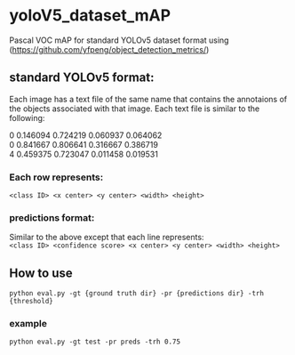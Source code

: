 # yoloV5_dataset_mAP
Pascal VOC mAP for standard YOLOv5 dataset format using (https://github.com/yfpeng/object_detection_metrics/)

## standard YOLOv5 format:
Each image has a text file of the same name that contains the annotaions of the objects associated with that image. Each text file is similar to the following:

0 0.146094 0.724219 0.060937 0.064062  
0 0.841667 0.806641 0.316667 0.386719  
4 0.459375 0.723047 0.011458 0.019531  

### Each row represents:
`<class ID> <x center> <y center> <width> <height>
` 
### predictions format: 
Similar to the above except that each line represents:  
`<class ID> <confidence score> <x center> <y center> <width> <height>
`  
## How to use
`python eval.py -gt {ground truth dir} -pr {predictions dir} -trh {threshold}
`
### example
`python eval.py -gt test -pr preds -trh 0.75
`
